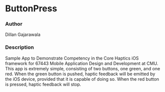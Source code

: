 # ButtonPress

### Author
Dillan Gajarawala

### Description
Sample App to Demonstrate Competency in the Core Haptics iOS framework for 67443 Mobile Application Design and Development at CMU. This app is extremely simple, consisting of two buttons, one green, and one red. When the green button is pushed, haptic feedback will be emitted by the iOS device, provided that it is capable of doing so. When the red button is pressed, haptic feedback will stop. 

